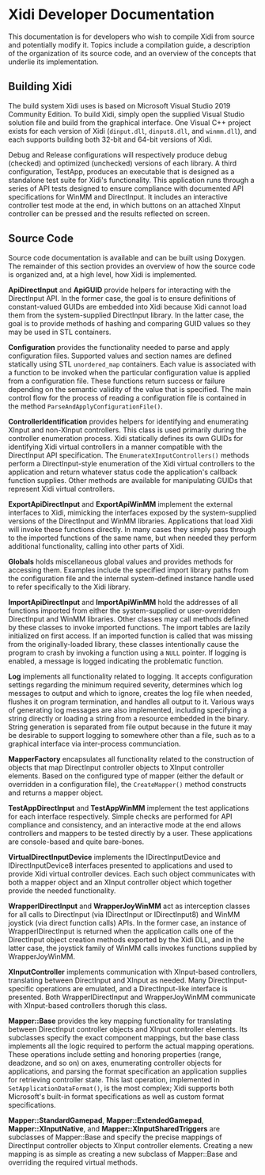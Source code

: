 # Xidi Developer Documentation

This documentation is for developers who wish to compile Xidi from source and potentially modify it.  Topics include a compilation guide, a description of the organization of its source code, and an overview of the concepts that underlie its implementation.


## Building Xidi

The build system Xidi uses is based on Microsoft Visual Studio 2019 Community Edition.  To build Xidi, simply open the supplied Visual Studio solution file and build from the graphical interface.  One Visual C++ project exists for each version of Xidi (`dinput.dll`, `dinput8.dll`, and `winmm.dll`), and each supports building both 32-bit and 64-bit versions of Xidi.

Debug and Release configurations will respectively produce debug (checked) and optimized (unchecked) versions of each library.  A third configuration, TestApp, produces an executable that is designed as a standalone test suite for Xidi's functionality.  This application runs through a series of API tests designed to ensure compliance with documented API specifications for WinMM and DirectInput.  It includes an interactive controller test mode at the end, in which buttons on an attached XInput controller can be pressed and the results reflected on screen.


## Source Code

Source code documentation is available and can be built using Doxygen.
The remainder of this section provides an overview of how the source code is organized and, at a high level, how Xidi is implemented.

**ApiDirectInput** and **ApiGUID** provide helpers for interacting with the DirectInput API.  In the former case, the goal is to ensure definitions of constant-valued GUIDs are embedded into Xidi because Xidi cannot load them from the system-supplied DirectInput library.  In the latter case, the goal is to provide methods of hashing and comparing GUID values so they may be used in STL containers.

**Configuration** provides the functionality needed to parse and apply configuration files.  Supported values and section names are defined statically using STL `unordered_map` containers.  Each value is associated with a function to be invoked when the particular configuration value is applied from a configuration file.  These functions return success or failure depending on the semantic validity of the value that is specified.  The main control flow for the process of reading a configuration file is contained in the method `ParseAndApplyConfigurationFile()`.

**ControllerIdentification** provides helpers for identifying and enumerating XInput and non-XInput controllers.  This class is used primarily during the controller enumeration process.  Xidi statically defines its own GUIDs for identifying Xidi virtual controllers in a manner compatible with the DirectInput API specification.  The `EnumerateXInputControllers()` methods perform a DirectInput-style enumeration of the Xidi virtual controllers to the application and return whatever status code the application's callback function supplies.  Other methods are available for manipulating GUIDs that represent Xidi virtual controllers.

**ExportApiDirectInput** and **ExportApiWinMM** implement the external interfaces to Xidi, mimicking the interfaces exposed by the system-supplied versions of the DirectInput and WinMM libraries.  Applications that load Xidi will invoke these functions directly.  In many cases they simply pass through to the imported functions of the same name, but when needed they perform additional functionality, calling into other parts of Xidi.

**Globals** holds miscellaneous global values and provides methods for accessing them.  Examples include the specified import library paths from the configuration file and the internal system-defined instance handle used to refer specifically to the Xidi library.

**ImportApiDirectInput** and **ImportApiWinMM** hold the addresses of all functions imported from either the system-supplied or user-overridden DirectInput and WinMM libraries.  Other classes may call methods defined by these classes to invoke imported functions.  The import tables are lazily initialized on first access.  If an imported function is called that was missing from the originally-loaded library, these classes intentionally cause the program to crash by invoking a function using a `NULL` pointer.  If logging is enabled, a message is logged indicating the problematic function.

**Log** implements all functionality related to logging.  It accepts configuration settings regarding the minimum required severity, determines which log messages to output and which to ignore, creates the log file when needed, flushes it on program termination, and handles all output to it.  Various ways of generating log messages are also implemented, including specifying a string directly or loading a string from a resource embedded in the binary.  String generation is separated from file output because in the future it may be desirable to support logging to somewhere other than a file, such as to a graphical interface via inter-process communciation.

**MapperFactory** encapsulates all functionality related to the construction of objects that map DirectInput controller objects to XInput controller elements.  Based on the configured type of mapper (either the default or overridden in a configuration file), the `CreateMapper()` method constructs and returns a mapper object.

**TestAppDirectInput** and **TestAppWinMM** implement the test applications for each interface respectively.  Simple checks are performed for API compliance and consistency, and an interactive mode at the end allows controllers and mappers to be tested directly by a user.  These applications are console-based and quite bare-bones.

**VirtualDirectInputDevice** implements the IDirectInputDevice and IDirectInputDevice8 interfaces presented to applications and used to provide Xidi virtual controller devices.  Each such object communicates with both a mapper object and an XInput controller object which together provide the needed functionality.

**WrapperIDirectInput** and **WrapperJoyWinMM** act as interception classes for all calls to DirectInput (via IDirectInput or IDirectInput8) and WinMM joystick (via direct function calls) APIs.  In the former case, an instance of WrapperIDirectInput is returned when the application calls one of the DirectInput object creation methods exported by the Xidi DLL, and in the latter case, the joystick family of WinMM calls invokes functions supplied by WrapperJoyWinMM.

**XInputController** implements communication with XInput-based controllers, translating between DirectInput and XInput as needed.  Many DirectInput-specific operations are emulated, and a DirectInput-like interface is presented.  Both WrapperIDirectInput and WrapperJoyWinMM communicate with XInput-based controllers thorugh this class.

**Mapper::Base** provides the key mapping functionality for translating between DirectInput controller objects and XInput controller elements.  Its subclasses specify the exact component mappings, but the base class implements all the logic required to perform the actual mapping operations.  These operations include setting and honoring properties (range, deadzone, and so on) on axes, enumerating controller objects for applications, and parsing the format specification an application supplies for retrieving controller state.  This last operation, implemented in `SetApplicationDataFormat()`, is the most complex; Xidi supports both Microsoft's built-in format specifications as well as custom format specifications.

**Mapper::StandardGamepad**, **Mapper::ExtendedGamepad**, **Mapper::XInputNative**, and **Mapper::XInputSharedTriggers** are subclasses of Mapper::Base and specify the precise mappings of DirectInput controller objects to XInput controller elements.  Creating a new mapping is as simple as creating a new subclass of Mapper::Base and overriding the required virtual methods.

